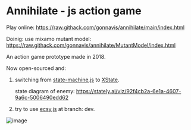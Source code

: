 # Annihilate - js action game

Play online: https://raw.githack.com/gonnavis/annihilate/main/index.html

Doinig: use mixamo mutant model: https://raw.githack.com/gonnavis/annihilate/MutantModel/index.html

An action game prototype made in 2018.

Now open-sourced and:

1. switching from <a href="https://github.com/jakesgordon/javascript-state-machine" target="_blank">state-machine.js</a> to <a href="https://github.com/statelyai/xstate" target="_blank">XState</a>.

    state diagram of enemy: https://stately.ai/viz/92f4cb2a-6e1a-4607-9a6c-5006490edd62
    
2. try to use <a href="https://github.com/ecsyjs/ecsy" target="_blank">ecsy.js</a> at branch: dev.

![image](https://user-images.githubusercontent.com/10785634/118347405-b6f14b80-b575-11eb-9269-38ef89051949.png)
